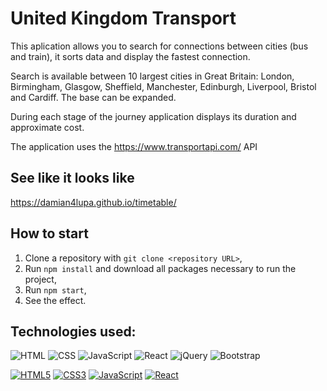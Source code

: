 # United Kingdom Transport

This aplication allows you to search for connections between cities (bus and train), it sorts data and display the fastest connection.

Search is available between  10 largest cities in Great Britain: London, Birmingham, Glasgow, Sheffield, Manchester, Edinburgh, Liverpool, Bristol and Cardiff. The base can be expanded.

During each stage of the journey application displays its duration and approximate cost.

The application uses the https://www.transportapi.com/ API

## See like it looks like

https://damian4lupa.github.io/timetable/

## How to start 

 1. Clone a repository with `git clone <repository URL>`,
 2. Run `npm install` and download all packages necessary to run the project,
 3. Run `npm start`,
 4. See the effect.

## Technologies used:

<div>
<img alt="HTML" src="https://img.shields.io/badge/HTML-orange?logo=html5&logoColor=white&style=flat"/>
<img alt="CSS" src="https://img.shields.io/badge/CSS-blue?logo=css3&style=flat"/>
<img alt="JavaScript" src="https://img.shields.io/badge/JavaScript-yellow?logo=javascript&logoColor=white&style=flat"/>
<img alt="React" src="https://img.shields.io/badge/React-00CCFF?logo=react&logoColor=white&style=flat"/>
<img alt="jQuery" src="https://img.shields.io/badge/jQuery-0769ad?logo=jquery&logoColor=white&style=flat"/>
<img alt="Bootstrap" src="https://img.shields.io/badge/Bootstrap-7952b3?logo=bootstrap&logoColor=white&style=flat"/>
</div>








[![HTML5](https://img.shields.io/badge/-HTML5-E34F26?style=flat-square&logo=html5&logoColor=white)]()
[![CSS3](https://img.shields.io/badge/-CSS3-1572B6?style=flat-square&logo=css3)]()
[![JavaScript](https://img.shields.io/badge/-JavaScript-yellow?style=flat-square&logo=javascript&logoColor=white)]()
[![React](https://img.shields.io/badge/-React-61dafb?style=flat-square&logo=react&logoColor=white)]()
